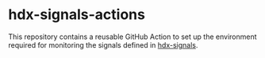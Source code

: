 # hdx-signals-actions

This repository contains a reusable GitHub Action to set up the environment required for monitoring the signals defined in [hdx-signals](https://github.com/OCHA-DAP/hdx-signals). 